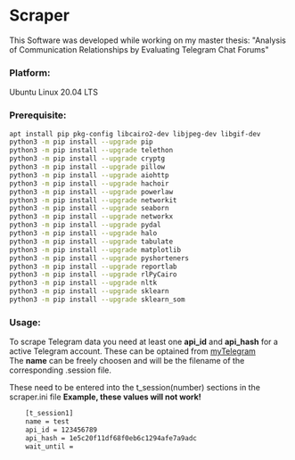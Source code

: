 # Scraper
This Software was developed while working on my master thesis:
"Analysis of Communication Relationships by Evaluating Telegram Chat Forums"

### Platform:
Ubuntu Linux 20.04 LTS

### Prerequisite:
```sh
apt install pip pkg-config libcairo2-dev libjpeg-dev libgif-dev 
python3 -m pip install --upgrade pip 
python3 -m pip install --upgrade telethon 
python3 -m pip install --upgrade cryptg 
python3 -m pip install --upgrade pillow 
python3 -m pip install --upgrade aiohttp
python3 -m pip install --upgrade hachoir
python3 -m pip install --upgrade powerlaw
python3 -m pip install --upgrade networkit
python3 -m pip install --upgrade seaborn
python3 -m pip install --upgrade networkx
python3 -m pip install --upgrade pydal
python3 -m pip install --upgrade halo
python3 -m pip install --upgrade tabulate
python3 -m pip install --upgrade matplotlib
python3 -m pip install --upgrade pyshorteners
python3 -m pip install --upgrade reportlab
python3 -m pip install --upgrade rlPyCairo
python3 -m pip install --upgrade nltk
python3 -m pip install --upgrade sklearn
python3 -m pip install --upgrade sklearn_som
```
### Usage:
To scrape Telegram data you need at least one **api_id** and **api_hash** for a active Telegram account.
These can be optained from [myTelegram]   
The **name** can be freely choosen and will be the filename of the corresponding .session file.

These need to be entered into the t_session(number) sections in the scraper.ini file
**Example, these values will not work!**
```sh
    [t_session1]
    name = test 
    api_id = 123456789
    api_hash = 1e5c20f11df68f0eb6c1294afe7a9adc
    wait_until = 
```

[//]: #
[myTelegram]: https://my.telegram.org